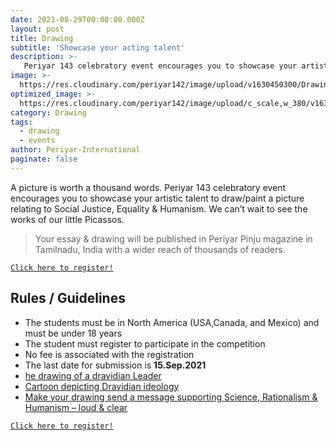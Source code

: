 ```yaml
---
date: 2021-08-29T00:00:00.000Z
layout: post
title: Drawing
subtitle: 'Showcase your acting talent'
description: >-
   Periyar 143 celebratory event encourages you to showcase your artistic talent to draw/paint a picture relating to Social Justice, Equality & Humanism. 
image: >-
  https://res.cloudinary.com/periyar142/image/upload/v1630450300/Drawing_mudrde.jpg
optimized_image: >-
  https://res.cloudinary.com/periyar142/image/upload/c_scale,w_380/v1630450300/Drawing_mudrde.jpg
category: Drawing
tags:
  - drawing
  - events
author: Periyar-International
paginate: false
---
```


A picture is worth a thousand words. Periyar 143 celebratory event encourages you to showcase your artistic talent to draw/paint a picture relating to Social Justice, Equality & Humanism. We can’t wait to see the works of our little Picassos.

> Your essay & drawing will be published in Periyar Pinju magazine in Tamilnadu, India with a wider reach of thousands of readers. 

<a  href="https://www.periyar143.info/register/">`Click here to register!`</a>

## Rules / Guidelines

* The students must be in North America (USA,Canada, and Mexico) and must be under 18 years
* The student must register to participate in the competition
* No fee is associated with the registration
* The last date for submission is **15.Sep.2021**
* <ins>he drawing of a dravidian Leader</ins>
* <ins>Cartoon depicting Dravidian ideology</ins>
* <ins>Make your drawing send a message supporting Science, Rationalism & Humanism – loud & clear</ins>


<a  href="https://www.periyar143.info/register/">`Click here to register!`</a>